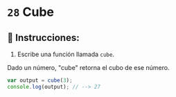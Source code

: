 # `28` Cube

## 📝 Instrucciones:

1. Escribe una función llamada `cube`.

Dado un número, "cube" retorna el cubo de ese número.

```Javascript
var output = cube(3);
console.log(output); // --> 27
```